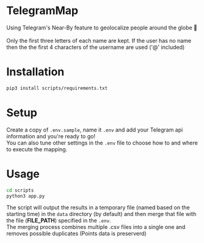 # TelegramMap
Using Telegram's Near-By feature to geolocalize people around the globe 🧭  
<br>
Only the first three letters of each name are kept. If the user has no name then the the first 4 characters of the username are used ('@' included)

# Installation
```bash
pip3 install scripts/requirements.txt
```

# Setup
Create a copy of ```.env.sample```, name it  ```.env``` and add your Telegram api information and you're ready to go!<br>
You can also tune other settings in the ```.env``` file to choose how to and where to execute the mapping.

# Usage
```bash
cd scripts
python3 app.py
```
The script will output the results in a temporary file (named based on the starting time) in the ```data``` directory (by default) and then merge that file with the file (<b>FILE_PATH</b>) specified in the ```.env```. <br>
The merging process combines multiple .csv files into a single one and removes possible duplicates (Points data is preserverd)
